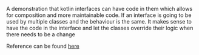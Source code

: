 A demonstration that kotlin interfaces can have code in them which allows for composition and more maintainable
code. If an interface is going to be used by multiple classes and the behaviour is the same. It makes sense to
have the code in the interface and let the classes override their logic when there needs to be a change

Reference can be found [here](https://antonioleiva.com/interfaces-kotlin/)